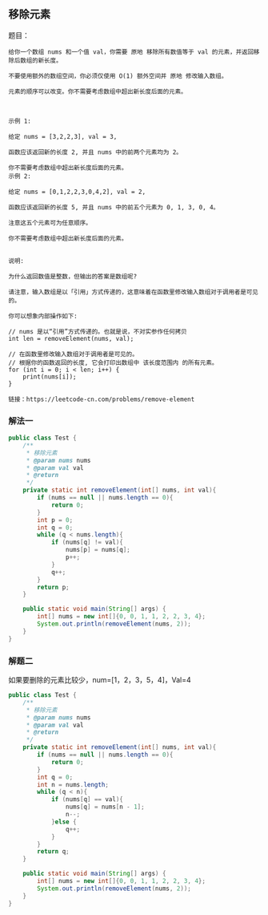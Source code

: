 ## 移除元素

题目：

    给你一个数组 nums 和一个值 val，你需要 原地 移除所有数值等于 val 的元素，并返回移除后数组的新长度。
    
    不要使用额外的数组空间，你必须仅使用 O(1) 额外空间并 原地 修改输入数组。
    
    元素的顺序可以改变。你不需要考虑数组中超出新长度后面的元素。
    
     
    
    示例 1:
    
    给定 nums = [3,2,2,3], val = 3,
    
    函数应该返回新的长度 2, 并且 nums 中的前两个元素均为 2。
    
    你不需要考虑数组中超出新长度后面的元素。
    示例 2:
    
    给定 nums = [0,1,2,2,3,0,4,2], val = 2,
    
    函数应该返回新的长度 5, 并且 nums 中的前五个元素为 0, 1, 3, 0, 4。
    
    注意这五个元素可为任意顺序。
    
    你不需要考虑数组中超出新长度后面的元素。
     
    
    说明:
    
    为什么返回数值是整数，但输出的答案是数组呢?
    
    请注意，输入数组是以「引用」方式传递的，这意味着在函数里修改输入数组对于调用者是可见的。
    
    你可以想象内部操作如下:
    
    // nums 是以“引用”方式传递的。也就是说，不对实参作任何拷贝
    int len = removeElement(nums, val);
    
    // 在函数里修改输入数组对于调用者是可见的。
    // 根据你的函数返回的长度, 它会打印出数组中 该长度范围内 的所有元素。
    for (int i = 0; i < len; i++) {
        print(nums[i]);
    }
    
    链接：https://leetcode-cn.com/problems/remove-element
    
    

### 解法一


```java
public class Test {
    /**
     * 移除元素
     * @param nums nums
     * @param val val
     * @return
     */
    private static int removeElement(int[] nums, int val){
        if (nums == null || nums.length == 0){
            return 0;
        }
        int p = 0;
        int q = 0;
        while (q < nums.length){
            if (nums[q] != val){
                nums[p] = nums[q];
                p++;
            }
            q++;
        }
        return p;
    }

    public static void main(String[] args) {
        int[] nums = new int[]{0, 0, 1, 1, 2, 2, 3, 4};
        System.out.println(removeElement(nums, 2));
    }
}
```


### 解题二


如果要删除的元素比较少，num=[1，2，3，5，4]，Val=4

```java
public class Test {
    /**
     * 移除元素
     * @param nums nums
     * @param val val
     * @return
     */
    private static int removeElement(int[] nums, int val){
        if (nums == null || nums.length == 0){
            return 0;
        }
        int q = 0;
        int n = nums.length;
        while (q < n){
            if (nums[q] == val){
                nums[q] = nums[n - 1];
                n--;
            }else {
                q++;
            }
        }
        return q;
    }

    public static void main(String[] args) {
        int[] nums = new int[]{0, 0, 1, 1, 2, 2, 3, 4};
        System.out.println(removeElement(nums, 2));
    }
}
```
